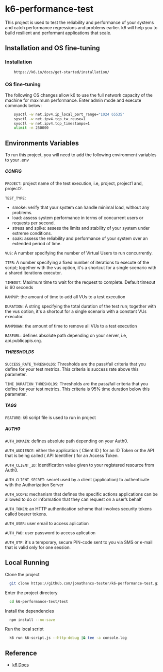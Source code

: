 # k6-performance-test
This project is used to test the reliability and performance of your systems and catch performance regressions and problems earlier. k6 will help you to build resilient and performant applications that scale.

## Installation and OS fine-tuning

### Installation

```bash
    https://k6.io/docs/get-started/installation/
```

### OS fine-tuning

The following OS changes allow k6 to use the full network capacity of the machine for maximum performance. Enter admin mode and execute commands below:


```bash
    sysctl -w net.ipv4.ip_local_port_range="1024 65535"
    sysctl -w net.ipv4.tcp_tw_reuse=1
    sysctl -w net.ipv4.tcp_timestamps=1
    ulimit -n 250000
```

## Environments Variables

To run this project, you will need to add the following environment variables to your .env

##### CONFIG

`PROJECT`: project name of the test execution, i.e, project, project1 and, project2.

`TEST_TYPE`: 

- smoke: verify that your system can handle minimal load, without any problems.
- load: assess system performance in terms of concurrent users or requests per second.
- stress and spike: assess the limits and stability of your system under extreme conditions.
- soak: assess the reliability and performance of your system over an extended period of time.

`VUS`: A number specifying the number of Virtual Users to run concurrently.

`ITER`: A number specifying a fixed number of iterations to execute of the script; together with the vus option, it's a shortcut for a single scenario with a shared iterations executor.

`TIMEOUT`: Maximum time to wait for the request to complete. Default timeout is 60 seconds 

`RAMPUP`: the amount of time to add all VUs to a test execution

`DURATION`: A string specifying the total duration of the test run; together with the vus option, it's a shortcut for a single scenario with a constant VUs executor.

`RAMPDOWN`: the amount of time to remove all VUs to a test execution

`BASEURL`: defines absolute path depending on your server, i.e, api.publicapis.org. 

##### THRESHOLDS

`SUCCESS_RATE_THRESHOLDS`: Thresholds are the pass/fail criteria that you define for your test metrics. This criteria is success rate above this parameter.

`TIME_DURATION_THRESHOLDS`: Thresholds are the pass/fail criteria that you define for your test metrics. This criteria is 95% time duration below this parameter.

##### TAGS

`FEATURE`: k6 script file is used to run in project

##### AUTH0

`AUTH_DOMAIN`: defines absolute path depending on your Auth0.

`AUTH_AUDIENCE`: either the application ( Client ID ) for an ID Token or the API that is being called ( API Identifier ) for an Access Token.

`AUTH_CLIENT_ID`: identification value given to your registered resource from Auth0.

`AUTH_CLIENT_SECRET`: secret used by a client (application) to authenticate with the Authorization Server

`AUTH_SCOPE`: mechanism that defines the specific actions applications can be allowed to do or information that they can request on a user’s behalf

`AUTH_TOKEN`: an HTTP authentication scheme that involves security tokens called bearer tokens.

`AUTH_USER`: user email to access aplication

`AUTH_PWD`: user password to access aplication

`AUTH_OTP`: it's a temporary, secure PIN-code sent to you via SMS or e-mail that is valid only for one session. 


## Local Running

Clone the project

```bash
  git clone https://github.com/jonathancs-tester/k6-performance-test.git
```

Enter the project directory

```bash
  cd k6-performance-test/test
```

Install the dependencies

```bash
  npm install --no-save
```

Run the local script

```bash
  k6 run k6-script.js --http-debug |& tee -a console.log
```

## Reference

 - [k6 Docs](https://k6.io/docs/)
